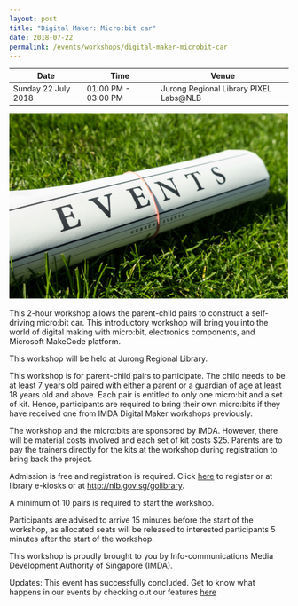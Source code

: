 ```yaml
---
layout: post
title: "Digital Maker: Micro:bit car"
date: 2018-07-22
permalink: /events/workshops/digital-maker-microbit-car
---
```


| Date | Time | Venue |
|--------|---|---|
| Sunday 22 July 2018 | 01:00 PM - 03:00 PM |  Jurong Regional Library PIXEL Labs@NLB |

![hi](/images/events/generic-event-image.jpg)

This 2-hour workshop allows the parent-child pairs to construct a self-driving micro:bit car. This introductory workshop will bring you into the world of digital making with micro:bit, electronics components, and Microsoft MakeCode platform.

 

This workshop will be held at Jurong Regional Library.

 

This workshop is for parent-child pairs to participate.  The child needs to be at least 7 years old paired with either a parent or a guardian of age at least 18 years old and above.
Each pair is entitled to only one micro:bit and a set of kit. Hence, participants are required to bring their own micro:bits if they have received one from IMDA Digital Maker workshops previously.

 

The workshop and the micro:bits are sponsored by IMDA.  However, there will be material costs involved and each set of kit costs $25.  Parents are to pay the trainers directly for the kits at the workshop during registration to bring back the project.

 

Admission is free and registration is required. Click <a href="https://www.nlb.gov.sg/golibrary2/e/digital-maker-mini-basketball-catapult-pixel-labsnlb-41280655" target="_blank">here</a> to register or at library e-kiosks or at http://nlb.gov.sg/golibrary. 

A minimum of 10 pairs is required to start the workshop.

 

Participants are advised to arrive 15 minutes before the start of the workshop, as allocated seats will be released to interested participants 5 minutes after the start of the workshop.


This workshop is proudly brought to you by Info-communications Media Development Authority of Singapore (IMDA).

Updates: This event has successfully concluded. Get to know what happens in our events by checking out our features <a href="" target="_blank">here</a>
